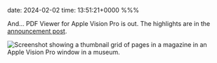 date: 2024-02-02
time: 13:51:21+0000
%%%

And… PDF Viewer for Apple Vision Pro is out. The highlights are in the [announcement post](https://pdfviewer.io/blog/2024/pdf-viewer-for-apple-vision-pro/).

![Screenshot showing a thumbnail grid of pages in a magazine in an Apple Vision Pro window in a museum.](thumbnails.jpg)
